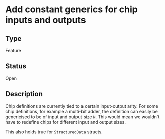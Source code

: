 # Add constant generics for chip inputs and outputs

## Type

Feature

## Status

Open

## Description

Chip definitions are currently tied to a certain input-output arity. For some
chip definitions, for example a multi-bit adder, the definition can easily be
genericised to be of input and output size `N`. This would mean we wouldn't have
to redefine chips for different input and output sizes.

This also holds true for `StructuredData` structs.